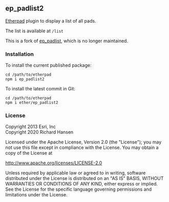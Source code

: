 ## ep_padlist2

[Etherpad](https://etherpad.org/) plugin to display a list of all
pads.

The list is available at `/list`

This is a fork of [ep_padlist](https://github.com/esripdx/ep_padlist),
which is no longer maintained.

### Installation

To install the current published package:

```shell
cd /path/to/etherpad
npm i ep_padlist2
```

To install the latest commit in Git:

```shell
cd /path/to/etherpad
npm i ether/ep_padlist2
```

### License

Copyright 2013 Esri, Inc\
Copyright 2020 Richard Hansen

Licensed under the Apache License, Version 2.0 (the "License");
you may not use this file except in compliance with the License.
You may obtain a copy of the License at

http://www.apache.org/licenses/LICENSE-2.0

Unless required by applicable law or agreed to in writing, software
distributed under the License is distributed on an "AS IS" BASIS,
WITHOUT WARRANTIES OR CONDITIONS OF ANY KIND, either express or implied.
See the License for the specific language governing permissions and
limitations under the License.
